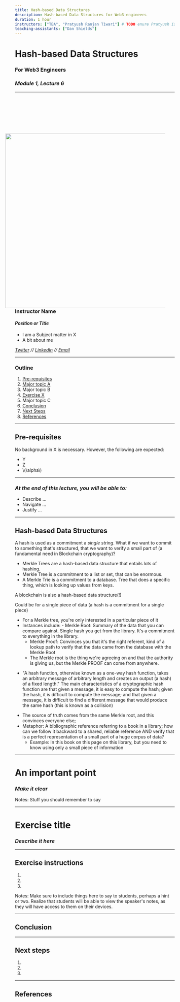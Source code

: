```yaml
---
title: Hash-based Data Structures
description: Hash-based Data Structures for Web3 engineers
duration: 1 hour
instructors: ["TBA", "Pratyush Ranjan Tiwari"] # TODO enure Pratyush is delivering, Gav set to deliver now.
teaching-assistants: ["Dan Shields"]
---
```


# Hash-based Data Structures

### For Web3 Engineers

### _Module 1, Lecture 6_

---

<div class="flex-container">
<div class="left text-right"> <!-- Gotcha: You Need an empty line to render MD inside <div> -->

<!-- TODO: add a good circularly cropped headshot of ou to the `assets/profile` folder  -->
<img style="width: 550px; float:right; margin-right:30px" src="../../assets/img/0-Shared/profile.png"/>

</div>
<div style="margin-top:130px" class="right text-left"> <!-- Gotcha: You Need an empty line to render MD inside <div> -->

### Instructor Name

<!-- .element: style="margin-bottom: -30px;" -->

#### _Position or Title_

<!-- .element: style="margin-left: 20px;" -->

- I am a Subject matter in X
- A bit about me

_[Twitter](https://twitter.com) // [LinkedIn](https://linkedin.com) // [Email](mailto:)_

</div>
</div>

---

### Outline

<!--
You can reference slides within this presentation like [this other slide](#at-the-end-of-this-lecture-you-will-be-able-to) by use of the header title.

Please make your lecture precise.

- Limit the main points in a lecture to five or fewer.
- Create effective visuals, analogies, demonstrations, and examples to reinforce the main points.
  {TAs and the Parity design team can assist! Please let us know marking an item here as `TODO`}
- Emphasize your objectives and key points in the beginning, as you get to them, and as a summary at the end.

-->

1. [Pre-requisites](#pre-requisites)
1. [Major topic A](#major-topic-a)
1. Major topic B
1. [Exercise X](#exercise-title)
1. Major topic C
1. [Conclusion](#conclusion)
1. [Next Steps](#next-steps)
1. [References](#references)

---

## Pre-requisites

No background in X is necessary. However, the following are expected:

- Y
- Z
- \\(\alpha\\)

---

### _At the end of this lecture, you will be able to:_

<!-- TODO: fill this in  -->

- Describe ...
- Navigate ...
- Justify ...

---

## Hash-based Data Structures

A hash is used as a commitment a _single string_.
What if we want to commit to something that's structured, that we want to verify a small part of (a fundamental need in Blockchain cryptography)?

- Merkle Trees are a hash-based data structure that entails lots of hashing.
- Merkle Tree is a commitment to a list or set, that can be enormous.
- A Merkle Trie is a commitment to a database. Tree that does a specific thing, which is looking up values from keys.

A blockchain is also a hash-based data structure(!)

Could be for a single piece of data (a hash is a commitment for a single piece)

- For a Merkle tree, you're only interested in a particular piece of it
- Instances include: - Merkle Root: Summary of the data that you can compare against. Single hash you get from the library.
  It's a commitment to everything in the library.
  - Merkle Proof: Convinces you that it's the right referent, kind of a lookup path to verify that the data came from the database with the Merkle Root
  - The Merkle root is the thing we're agreeing on and that the authority is giving us, but the Merkle PROOF can come from anywhere.

* "A hash function, otherwise known as a one-way hash function, takes an arbitrary message of arbitrary length and creates an output (a hash) of a fixed length."
  The main characteristics of a cryptographic hash function are that given a message, it is easy to compute the hash; given the hash, it is difficult to compute the message; and that given a message, it is difficult to find a different message that would produce the same hash (this is known as a collision)

- The source of truth comes from the same Merkle root, and this convinces everyone else;
- Metaphor: A bibliographic reference referring to a book in a library; how can we follow it backward to a shared, reliable reference AND verify that is a perfect representation of a small part of a huge corpus of data?
  - Example: In this book on this page on this library, but you need to know using only a small piece of information

---

# An important point

### _Make it clear_

<!-- .element: class="fragment" data-fragment-index="1" -->

Notes:
Stuff you should remember to say

---

# Exercise title

### _Describe it here_

<!-- TODO: exercise indicator https://github.com/paritytech/polkadot-blockchain-academy/issues/67 -->

---

## Exercise instructions

<!--
Detail what you want students to do in your exercise
Most exercises are less than 15 minuets in length.
-->

1.
1.
1.

Notes:
Make sure to include things here to say to students, perhaps a hint or two.
Realize that students will be able to view the speaker's notes, as they will have access to them on their devices.

<!-- TODO: exercise indicator https://github.com/paritytech/polkadot-blockchain-academy/issues/67 -->

---

## Conclusion

<!-- Summarize what we just learned, and put it in the bigger picture of what the Academy and Web3 are all about. -->

---

## Next steps

<!--
Compile a list of:
- topics not covered here but students should consider learning about independently
- examples of the concepts covered in this lesson applied to a project, to case-study
- useful resources related to the lesson

- Reference other slides/materials by relative directory in this repo, like the [copy-paste slide templates](../../content-templates/slides/copy-paste-reveal-template-slides.md)
-->

1. <!-- TODO: fill this in  -->
1. <!-- TODO: fill this in  -->
1. <!-- TODO: fill this in  -->

---

## References

<!--
Compile an **annotated** list of URLs to source material referenced in making these lessons.
Ideally this is exhaustive, it can be cleaned up before delivery to students, but must include _why_ a reference is used.
For example:

- [ss58-registry](https://github.com/paritytech/ss58-registry) - A list of known SS58 account types as an enum, typically used by the Polkadot, Kusama or Substrate ecosystems.
- [wiki on parathreads](https://wiki.polkadot.network/docs/learn-parathreads) - A description of the parathread model.
-->
